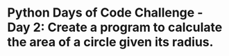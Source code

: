 # Python Days of Code Challenge - Day 2: Create a program to calculate the area of a circle given its radius.
